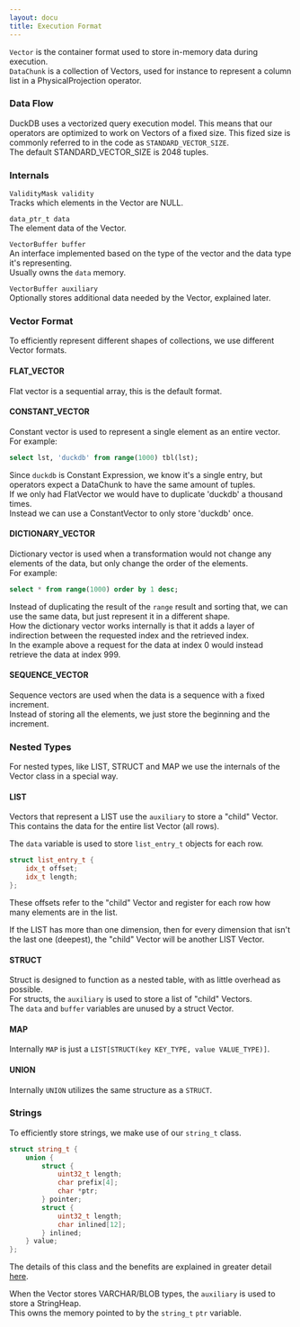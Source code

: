 ```yaml
---
layout: docu
title: Execution Format
---
```


`Vector` is the container format used to store in-memory data during execution.  
`DataChunk` is a collection of Vectors, used for instance to represent a column list in a PhysicalProjection operator.

### Data Flow

DuckDB uses a vectorized query execution model. This means that our operators are optimized to work on Vectors of a fixed size.
This fized size is commonly referred to in the code as `STANDARD_VECTOR_SIZE`.  
The default STANDARD_VECTOR_SIZE is 2048 tuples.

### Internals

`ValidityMask validity`  
Tracks which elements in the Vector are NULL.  

`data_ptr_t data`  
The element data of the Vector.  

`VectorBuffer buffer`  
An interface implemented based on the type of the vector and the data type it's representing.  
Usually owns the `data` memory.  

`VectorBuffer auxiliary`  
Optionally stores additional data needed by the Vector, explained later.  


### Vector Format

To efficiently represent different shapes of collections, we use different Vector formats.

#### FLAT_VECTOR

Flat vector is a sequential array, this is the default format.

#### CONSTANT_VECTOR

Constant vector is used to represent a single element as an entire vector.  
For example:  
```sql
select lst, 'duckdb' from range(1000) tbl(lst);
```
Since `duckdb` is Constant Expression, we know it's a single entry, but operators expect a DataChunk to have the same amount of tuples.  
If we only had FlatVector we would have to duplicate 'duckdb' a thousand times.  
Instead we can use a ConstantVector to only store 'duckdb' once.

#### DICTIONARY_VECTOR

Dictionary vector is used when a transformation would not change any elements of the data, but only change the order of the elements.  
For example:  
```sql
select * from range(1000) order by 1 desc;
```
Instead of duplicating the result of the `range` result and sorting that, we can use the same data, but just represent it in a different shape.  
How the dictionary vector works internally is that it adds a layer of indirection between the requested index and the retrieved index.  
In the example above a request for the data at index 0 would instead retrieve the data at index 999.

#### SEQUENCE_VECTOR

Sequence vectors are used when the data is a sequence with a fixed increment.  
Instead of storing all the elements, we just store the beginning and the increment.

### Nested Types

For nested types, like LIST, STRUCT and MAP we use the internals of the Vector class in a special way.

#### LIST
Vectors that represent a LIST use the `auxiliary` to store a "child" Vector.  
This contains the data for the entire list Vector (all rows).  

The `data` variable is used to store `list_entry_t` objects for each row.
```c++
struct list_entry_t {
	idx_t offset;
	idx_t length;
};
```
These offsets refer to the "child" Vector and register for each row how many elements are in the list.

If the LIST has more than one dimension, then for every dimension that isn't the last one (deepest), the "child" Vector will be another LIST Vector.

#### STRUCT
Struct is designed to function as a nested table, with as little overhead as possible.  
For structs, the `auxiliary` is used to store a list of "child" Vectors.  
The `data` and `buffer` variables are unused by a struct Vector.

#### MAP
Internally `MAP` is just a `LIST[STRUCT(key KEY_TYPE, value VALUE_TYPE)]`.

#### UNION
Internally `UNION` utilizes the same structure as a `STRUCT`.

### Strings

To efficiently store strings, we make use of our `string_t` class.
```c++
struct string_t {
	union {
		struct {
			uint32_t length;
			char prefix[4];
			char *ptr;
		} pointer;
		struct {
			uint32_t length;
			char inlined[12];
		} inlined;
	} value;
};
```
The details of this class and the benefits are explained in greater detail [here](https://github.com/duckdb/duckdb/pull/431).  

When the Vector stores VARCHAR/BLOB types, the `auxiliary` is used to store a StringHeap.  
This owns the memory pointed to by the `string_t` `ptr` variable.
